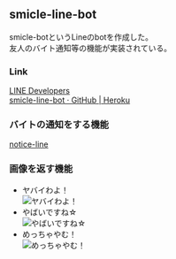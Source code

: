 ## smicle-line-bot

smicle-botというLineのbotを作成した。  
友人のバイト通知等の機能が実装されている。  

### Link
[LINE Developers](https://developers.line.biz/console/channel/1654037421?status=success)  
[smicle-line-bot · GitHub | Heroku](https://dashboard.heroku.com/apps/smicle-line-bot/deploy/github)  

### バイトの通知をする機能
[notice-line](https://github.com/smicle/smicle-line-bot/tree/master/notice-line)  

### 画像を返す機能
- ヤバイわよ！  
  ![ヤバイわよ！](https://github.com/smicle/smicle-line-bot/blob/assets/assets/%E3%83%A4%E3%83%90%E3%82%A4%E3%82%8F%E3%82%88%EF%BC%81.png "ヤバイわよ！.png")  
- やばいですね☆  
  ![やばいですね☆](https://github.com/smicle/smicle-line-bot/blob/assets/assets/%E3%82%84%E3%81%B0%E3%81%84%E3%81%A7%E3%81%99%E3%81%AD%E2%98%86.png "やばいですね☆.png")  
- めっちゃやむ！  
  ![めっちゃやむ！](https://github.com/smicle/smicle-line-bot/blob/assets/assets/%E3%82%81%E3%81%A3%E3%81%A1%E3%82%83%E3%82%84%E3%82%80%EF%BC%81.png "めっちゃやむ！.png")  
